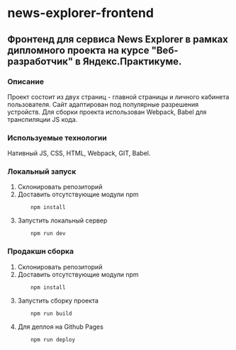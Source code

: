 # news-explorer-frontend

## Фронтенд для сервиса News Explorer в рамках дипломного проекта на курсе "Веб-разработчик" в Яндекс.Практикуме.

### Описание

 Проект состоит из двух страниц - главной страницы и личного кабинета пользователя. Сайт адаптирован под популярные разрешения устройств. Для сборки проекта использован Webpack, Babel для транспиляции JS кода.

### Используемые технологии

Нативный JS, CSS, HTML, Webpack, GIT, Babel.

### Локальный запуск

1. Склонировать репозиторий
2. Доставить отсутствующие модули npm
   ```
       npm install
   ```
3. Запустить локальный сервер
   ```
       npm run dev
   ```

### Продакшн сборка

1. Склонировать репозиторий
2. Доставить отсутствующие модули npm
   ```
       npm install
   ```
3. Запустить сборку проекта
   ```
       npm run build
   ```
4. Для деплоя на Github Pages
   ```
       npm run deploy
   ```